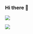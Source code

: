 ### Hi there 👋

<img src="https://img.shields.io/github/followers/leejiyoon7?style=social">

<a href="https://hits.seeyoufarm.com"><img src="https://hits.seeyoufarm.com/api/count/incr/badge.svg?url=https%3A%2F%2Fgithub.com%2Fleejiyoon7&count_bg=%2379C83D&title_bg=%23555555&icon=&icon_color=%23E7E7E7&title=hits&edge_flat=false"/></a>
<!--
**leejiyoon7/leejiyoon7** is a ✨ _special_ ✨ repository because its `README.md` (this file) appears on your GitHub profile.

Here are some ideas to get you started:

- 🔭 I’m currently working on ...
- 🌱 I’m currently learning ...
- 👯 I’m looking to collaborate on ...
- 🤔 I’m looking for help with ...
- 💬 Ask me about ...
- 📫 How to reach me: ...
- 😄 Pronouns: ...
- ⚡ Fun fact: ...
-->
